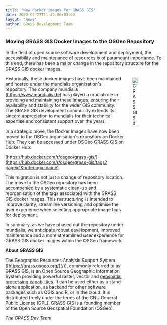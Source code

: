 ```yaml
---
title: "New docker images for GRASS GIS"
date: 2023-08-27T11:42:00+03:00
layout: "news"
author: GRASS Development Team
---
```


### Moving GRASS GIS Docker Images to the OSGeo Repository

In the field of open source software development and deployment, the
accessibility and maintenance of resources is of paramount importance.
To this end, there has been a major change in the repository structure
for the GRASS GIS docker images.

<a href="https://hub.docker.com/r/osgeo/grass-gis/">
  <img src="https://grass.osgeo.org/images/logos/grass-Docker.jpg"
   alt="GRASS GIS docker images"
   title="GRASS GIS docker images"
   width="20%" style="float:right;padding-left:25px;padding-top:5px">
</a>

Historically, these docker images have been maintained and hosted under
the mundialis organisation's repository. The company mundialis
(https://www.mundialis.de) has played a crucial role in providing and
maintaining these images, ensuring their availability and stability for
the wider GIS community. The GRASS GIS development community extends
its sincere appreciation to mundialis for their technical expertise and
consistent support over the years.

In a strategic move, the Docker images have now been moved to the OSGeo
organisation's repository on Docker Hub. They can be accessed under
OSGeo GRASS GIS on Docker Hub:

[https://hub.docker.com/r/osgeo/grass-gis/](https://hub.docker.com/r/osgeo/grass-gis/tags?page=1&ordering=-name)

This migration is not just a change of repository location. The move to
the OSGeo repository has been accompanied by a systematic clean-up and
reorganisation of the tags associated with the GRASS GIS docker images.
This restructuring is intended to improve clarity, streamline
versioning and optimise the user experience when selecting appropriate
image tags for deployment.

In summary, as we have phased out the repository under mundialis, we
anticipate robust development, improved maintenance and a more
streamlined user experience for GRASS GIS docker images within the
OSGeo framework.

**About GRASS GIS**

The Geographic Resources Analysis Support System
([https://grass.osgeo.org/](/)), commonly referred to as GRASS GIS, is
an Open Source Geographic Information System providing powerful raster,
vector and [geospatial processing capabilities](https://grass.osgeo.org/learn/overview/).
It can be used either as a stand-alone application, as backend for other
software packages such as QGIS and R, or in the cloud. It is
distributed freely under the terms of the GNU General Public License (GPL).
GRASS GIS is a founding member of the Open Source Geospatial Foundation (OSGeo).

_The GRASS Dev Team_
